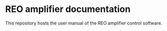 # REO amplifier documentation

This repository hosts the user manual of the REO amplifier control software.


